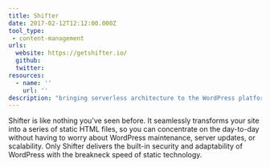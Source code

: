 ```yaml
---
title: Shifter
date: 2017-02-12T12:12:00.000Z
tool_type:
 - content-management
urls:
  website: https://getshifter.io/
  github:
  twitter:
resources:
  - name: ''
    url: ''
description: "bringing serverless architecture to the WordPress platform"
---
```

Shifter is like nothing you’ve seen before. It seamlessly transforms your site into a series of static HTML files, so you can concentrate on the day-to-day without having to worry about WordPress maintenance, server updates, or scalability. Only Shifter delivers the built-in security and adaptability of WordPress with the breakneck speed of static technology.
